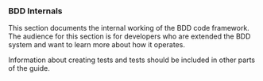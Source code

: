 ### BDD Internals

This section documents the internal working of the BDD code framework.  The audience for this section is for developers who are extended the BDD system and want to learn more about how it operates.

Information about creating tests and tests should be included in other parts of the guide.
